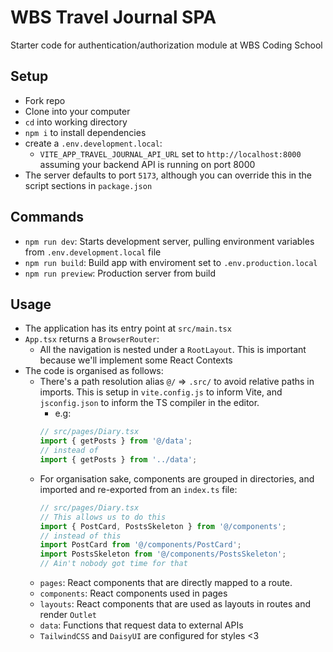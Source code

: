 # WBS Travel Journal SPA

Starter code for authentication/authorization module at WBS Coding School

## Setup

- Fork repo
- Clone into your computer
- `cd` into working directory
- `npm i` to install dependencies
- create a `.env.development.local`:
  - `VITE_APP_TRAVEL_JOURNAL_API_URL` set to `http://localhost:8000` assuming your backend API is running on port 8000
- The server defaults to port `5173`, although you can override this in the script sections in `package.json`

## Commands

- `npm run dev`: Starts development server, pulling environment variables from `.env.development.local` file
- `npm run build`: Build app with enviroment set to `.env.production.local`
- `npm run preview`: Production server from build

## Usage

- The application has its entry point at `src/main.tsx`
- `App.tsx` returns a `BrowserRouter`:
  - All the navigation is nested under a `RootLayout`. This is important because we'll implement some React Contexts
- The code is organised as follows:
  - There's a path resolution alias `@/` => `.src/` to avoid relative paths in imports. This is setup in `vite.config.js` to inform Vite, and `jsconfig.json` to inform the TS compiler in the editor.
    - e.g:
    ```javascript
    // src/pages/Diary.tsx
    import { getPosts } from '@/data';
    // instead of
    import { getPosts } from '../data';
    ```
  - For organisation sake, components are grouped in directories, and imported and re-exported from an `index.ts` file:
    ```javascript
    // src/pages/Diary.tsx
    // This allows us to do this
    import { PostCard, PostsSkeleton } from '@/components';
    // instead of this
    import PostCard from '@/components/PostCard';
    import PostsSkeleton from '@/components/PostsSkeleton';
    // Ain't nobody got time for that
    ```
  - `pages`: React components that are directly mapped to a route.
  - `components`: React components used in pages
  - `layouts`: React components that are used as layouts in routes and render `Outlet`
  - `data`: Functions that request data to external APIs
  - `TailwindCSS` and `DaisyUI` are configured for styles <3
